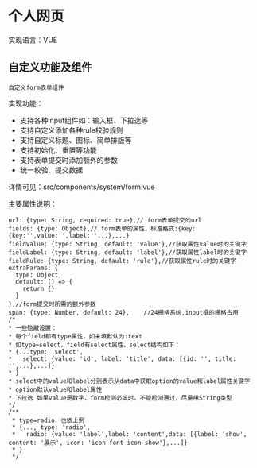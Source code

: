 # 个人网页
实现语言：VUE

## 自定义功能及组件
`自定义form表单组件`

实现功能：
- 支持各种input组件如：输入框、下拉选等
- 支持自定义添加各种rule校验规则
- 支持自定义标题、图标、简单排版等
- 支持初始化、重置等功能
- 支持表单提交时添加额外的参数
- 统一校验、提交数据

详情可见：src/components/system/form.vue

主要属性说明：
```
url: {type: String, required: true},// form表单提交的url
fields: {type: Object},// form表单的属性，标准格式:{key:{key:'',value:'',label:''...},...}
fieldValue: {type: String, default: 'value'},//获取属性value时的关键字
fieldLabel: {type: String, default: 'label'},//获取属性label时的关键字
fieldRule: {type: String, default: 'rule'},//获取属性rule时的关键字
extraParams: {
  type: Object,
  default: () => {
    return {}
  }
},//form提交时所需的额外参数
span: {type: Number, default: 24},    //24栅格系统,input框的栅格占用
/*
* 一些隐藏设置：
* 每个field都有type属性，如未填默认为:text
* 如type=select，field有select属性，select结构如下：
* {...type: 'select',
*   select: {value: 'id', label: 'title', data: [{id: '', title: '',...},...]}
* }
* select中的value和label分别表示从data中获取option的value和label属性关键字
* option默认value和label属性
* 下拉选 如果value是数字，form检测必填时，不能检测通过，尽量用String类型
*/
/**
 * type=radio，也依上例
 * {..., type: 'radio',
 *   radio: {value: 'label',label: 'content',data: [{label: 'show', content: '展示', icon: 'icon-font icon-show'},...]}
 * }
 */
```
